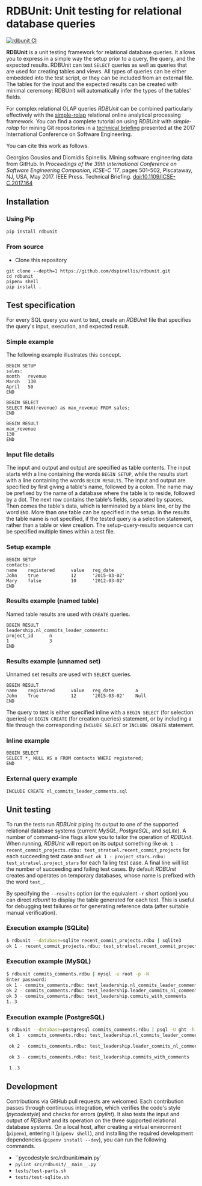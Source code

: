 #  RDBUnit: Unit testing for relational database queries

[![rdbunit CI](https://github.com/dspinellis/rdbunit/actions/workflows/ci.yml/badge.svg)](https://github.com/dspinellis/rdbunit/actions/workflows/ci.yml)


**RDBUnit** is a unit testing framework for relational database queries.
It allows you to express in a simple way the setup prior to a query,
the query, and the expected results.
RDBUnit can test `SELECT` queries as well as queries that are used
for creating tables and views.
All types of queries can be either embedded into the test script, or
they can be included from an external file.
The tables for the input and the expected results can be created with
minimal ceremony: RDBUnit will automatically infer the types of the
tables' fields.

For complex relational OLAP queries *RDBUnit* can be combined particularly
effectively with the [simple-rolap](https://github.com/dspinellis/simple-rolap)
relational online analytical processing framework.
You can find a complete tutorial on using *RDBUnit* with *simple-rolap*
for mining Git repositories in a
[technical briefing](https://doi.org/10.5281/zenodo.7513793)
presented at the 2017 International Conference on Software Engineering.

You can cite this work as follows.

Georgios Gousios and Diomidis Spinellis. Mining software engineering data from GitHub. In *Proceedings of the 39th International Conference on Software Engineering Companion, ICSE-C '17*, pages 501–502, Piscataway, NJ, USA, May 2017. IEEE Press. Technical Briefing. [doi:10.1109/ICSE-C.2017.164](https://dx.doi.org/10.1109%2FICSE-C.2017.164)

## Installation

### Using Pip
```sh
pip install rdbunit
```

### From source
* Clone this repository
```
git clone --depth=1 https://github.com/dspinellis/rdbunit.git
cd rdbunit
pipenv shell
pip install .
```

## Test specification
For every SQL query you want to test, create an *RDBUnit* file that
specifies the query's input, execution, and expected result.

### Simple example
The following example illustrates this concept.
```
BEGIN SETUP
sales:
month   revenue
March   130
April   50
END

BEGIN SELECT
SELECT MAX(revenue) as max_revenue FROM sales;
END

BEGIN RESULT
max_revenue
130
END
```

### Input file details
The input and output and output are specified as table contents.
The input starts with a line containing the words `BEGIN SETUP`,
while the results start with a line containing the words
`BEGIN RESULTS`.
The input and output are specified by first giving a table's name,
followed by a colon.
The name may be prefixed by the name of a database where the table
is to reside, followed by a dot.
The next row contains the table's fields, separated by spaces.
Then comes the table's data, which is terminated by a blank line,
or by the word `END`.
More than one table can be specified in the setup.
In the results the table name is not specified, if the tested
query is a selection statement, rather than a table or view creation.
The setup-query-results sequence can be specified multiple times within
a test file.

### Setup example
```
BEGIN SETUP
contacts:
name    registered      value   reg_date
John    true            12      '2015-03-02'
Mary    false           10      '2012-03-02'
END
```

### Results example (named table)
Named table results are used with `CREATE` queries.
```
BEGIN RESULT
leadership.nl_commits_leader_comments:
project_id      n
1               3
END
```

### Results example (unnamed set)
Unnamed set results are used with `SELECT` queries.
```
BEGIN RESULT
name    registered      value   reg_date        a
John    True            12      '2015-03-02'    Null
END
```

The query to test is either specified inline with a `BEGIN SELECT` (for
selection queries) or `BEGIN CREATE` (for creation queries) statement,
or by including a file through the corresponding `INCLUDE SELECT` or
`INCLUDE CREATE` statement.

### Inline example
```
BEGIN SELECT
SELECT *, NULL AS a FROM contacts WHERE registered;
END
```

### External query example
```
INCLUDE CREATE nl_commits_leader_comments.sql
```

## Unit testing
To run the tests run *RDBUnit* piping its output to one of the supported
relational database systems (current *MySQL*, *PostgreSQL*, and *sqLite*).
A number of command-line flags allow you to tailor the operation of
*RDBUnit*.
When running, *RDBUnit* will report on its output something like
`ok 1 - recent_commit_projects.rdbu: test_stratsel.recent_commit_projects`
for each succeeding test case and
`not ok 1 - project_stars.rdbu: test_stratsel.project_stars` for each failing
test case.
A final line will list the number of succeeding and failing test cases.
By default *RDBUnit* creates and operates on temporary databases,
whose name is prefixed with the word `test_`.

By specifying the `--results` option (or the equivalent `-r` short option)
you can direct _rdbunit_ to display the table generated for each test.
This is useful for debugging test failures or for generating reference data
(after suitable manual verification).

### Execution example (SQLite)
```sh
$ rdbunit --database=sqlite recent_commit_projects.rdbu | sqlite3
ok 1 - recent_commit_projects.rdbu: test_stratsel.recent_commit_projects
```

### Execution example (MySQL)
```sh
$ rdbunit commits_comments.rdbu | mysql -u root -p -N
Enter password:
ok 1 - commits_comments.rdbu: test_leadership.nl_commits_leader_comments
ok 2 - commits_comments.rdbu: test_leadership.leader_commits_nl_comments
ok 3 - commits_comments.rdbu: test_leadership.commits_with_comments
1..3
```

### Execution example (PostgreSQL)
```sh
$ rdbunit --database=postgresql commits_comments.rdbu | psql -U ght -h 127.0.0.1 -t -q ghtorrent
 ok 1 - commits_comments.rdbu: test_leadership.nl_commits_leader_comments

 ok 2 - commits_comments.rdbu: test_leadership.leader_commits_nl_comments

 ok 3 - commits_comments.rdbu: test_leadership.commits_with_comments

 1..3
```

## Development

Contributions via GitHub pull requests are welcomed.
Each contribution passes through continuous integration,
which verifies the code's style (_pycodestyle_) and checks for errors
(_pylint_).
It also tests the input and output of _RDBunit_ and its operation on the
three supported relational database systems.
On a local host, after creating a virtual environment (`pipenv`),
entering it (`pipenv shell`), and
installing the required development dependencies (`pipenv install --dev`),
you can run the following commands.

* ``pycodestyle src/rdbunit/__main__.py`
* `pylint src/rdbunit/__main__.py`
* `tests/test-parts.sh`
* `tests/test-sqlite.sh`
